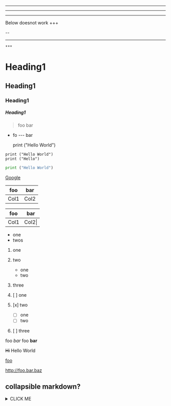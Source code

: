 ***
---
___

Below doesnot work
+++ 

--
 ***
    ***
    
# Heading1
## Heading1
### Heading1
##### Heading1

> foo
bar

- fo
--- bar

    print ("Hello World")
    
```
print ("Hello World")
print ("Hello")
```
```python
print ("Hello World")
```

[Google](https://www.google.co.in/ "Goo")

|foo|bar|
|-|-|
|Col1|Col2|

|foo|bar|
|-|-|
|Col1|Col2\||

- one 
- twos 

1. one
1. two
   - one
   - two
1. three

1. [ ]  one
1. [x] two
   - [ ] one
   - [ ] two
1. [ ] three

foo _bar_
foo __bar__

~~Hi~~ Hello World

[foo][bar]

[foo]: /url1
[bar]: /url2

<http://foo.bar.baz>

## collapsible markdown?

<details><summary>CLICK ME</summary>
<p>

#### yes, even hidden code blocks!

```python
print("hello world!")
```

</p>
</details>
